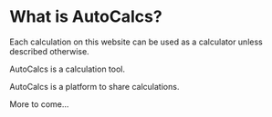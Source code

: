 # What is AutoCalcs?

Each calculation on this website can be used as a calculator unless described otherwise.  

AutoCalcs is a calculation tool.

AutoCalcs is a platform to share calculations.

More to come...